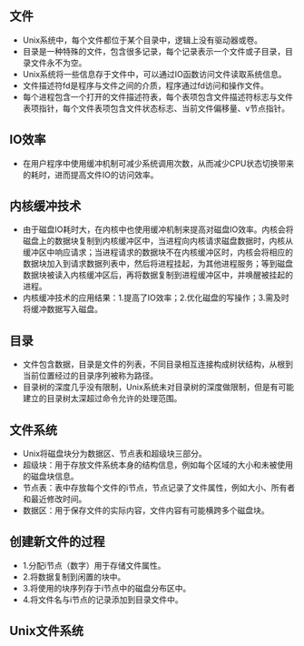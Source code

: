 ## 文件
- Unix系统中，每个文件都位于某个目录中，逻辑上没有驱动器或卷。
- 目录是一种特殊的文件，包含很多记录，每个记录表示一个文件或子目录，目录文件永不为空。
- Unix系统将一些信息存于文件中，可以通过IO函数访问文件读取系统信息。
- 文件描述符fd是程序与文件之间的介质，程序通过fd访问和操作文件。
- 每个进程包含一个打开的文件描述符表，每个表项包含文件描述符标志与文件表项指针，每个文件表项包含文件状态标志、当前文件偏移量、v节点指针。

## IO效率
- 在用户程序中使用缓冲机制可减少系统调用次数，从而减少CPU状态切换带来的耗时，进而提高文件IO的访问效率。

## 内核缓冲技术
- 由于磁盘IO耗时大，在内核中也使用缓冲机制来提高对磁盘IO效率。内核会将磁盘上的数据块复制到内核缓冲区中，当进程向内核请求磁盘数据时，内核从缓冲区中响应请求；当进程请求的数据块不在内核缓冲区时，内核会将相应的数据块加入到请求数据列表中，然后将进程挂起，为其他进程服务；等到磁盘数据块被读入内核缓冲区后，再将数据复制到进程缓冲区中，并唤醒被挂起的进程。
- 内核缓冲技术的应用结果：1.提高了IO效率；2.优化磁盘的写操作；3.需及时将缓冲数据写入磁盘。

## 目录
- 文件包含数据，目录是文件的列表，不同目录相互连接构成树状结构，从根到当前位置经过的目录序列被称为路径。
- 目录树的深度几乎没有限制，Unix系统未对目录树的深度做限制，但是有可能建立的目录树太深超过命令允许的处理范围。

## 文件系统
- Unix将磁盘块分为数据区、节点表和超级块三部分。
- 超级块：用于存放文件系统本身的结构信息，例如每个区域的大小和未被使用的磁盘块信息。
- 节点表：表中存放每个文件的i节点，节点记录了文件属性，例如大小、所有者和最近修改时间。
- 数据区：用于保存文件的实际内容，文件内容有可能横跨多个磁盘块。

## 创建新文件的过程
- 1.分配i节点（数字）用于存储文件属性。
- 2.将数据复制到闲置的块中。
- 3.将使用的块序列存于i节点中的磁盘分布区中。
- 4.将文件名与i节点的记录添加到目录文件中。

## Unix文件系统


